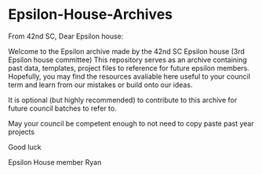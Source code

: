# Epsilon-House-Archives
From 42nd SC,
Dear Epsilon house: 

Welcome to the Epsilon archive made by the 42nd SC Epsilon house (3rd Epsilon house committee)
This repository serves as an archive containing past data, templates, project files to reference for future epsilon members.
Hopefully, you may find the resources avaliable here useful to your council term and learn from our mistakes or build onto our ideas.

It is optional (but highly recommended) to contribute to this archive for future council batches to refer to.

May your council be competent enough to not need to copy paste past year projects

Good luck 

Epsilon House member 
Ryan

